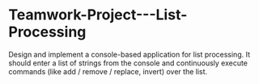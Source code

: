 # Teamwork-Project---List-Processing
Design and implement a console-based application for list processing. It should enter a list of strings from the console and continuously execute commands (like add / remove / replace, invert) over the list.
